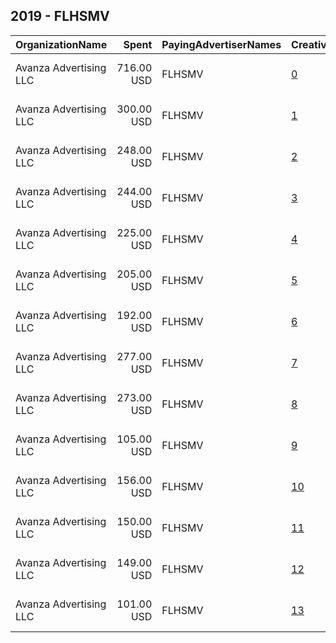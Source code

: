 ## 2019 - FLHSMV 
|OrganizationName|Spent|PayingAdvertiserNames|CreativeUrls|Impressions|Genders|AgeBrackets|CountryCodes|BillingAddresses|CandidateBallotInformation|
|:---|---:|:---|:---|---:|:---|:---|:---|:---|:---|
|Avanza Advertising  LLC|716.00 USD|FLHSMV|[0](https://www.snap.com/political-ads/asset/548f4d7869173a9940db7e9a2af3111b32cdd173ca8e8b55eb32349331afb6a0?mediaType=mp4)|464,160||14-21|united states|"5465 NW 36th St. Ste 100,Miami Springs,33166,US"|Teen Driver Safety|
|Avanza Advertising  LLC|300.00 USD|FLHSMV|[1](https://www.snap.com/political-ads/asset/9ff739910eb397186a231305b37826241373c8718f40675252dea82e37769010?mediaType=mp4)|230,172||15+|united states|"5465 NW 36th St. Ste 100,Miami Springs,33166,US"|Holiday Travel|
|Avanza Advertising  LLC|248.00 USD|FLHSMV|[2](https://www.snap.com/political-ads/asset/f81c63b259afbe3cbdd9bf214ca3430281ccc5603a5d2d81155dab12b7e35bdd?mediaType=png)|189,721||15+|united states|"5465 NW 36th St. Ste 100,Miami Springs,33166,US"|Holiday Travel|
|Avanza Advertising  LLC|244.00 USD|FLHSMV|[3](https://www.snap.com/political-ads/asset/f9966627f59d01a48bcfe72a7fcd5c6b9e820366d3202af41b9702f2a12e3634?mediaType=png)|187,037||15+|united states|"5465 NW 36th St. Ste 100,Miami Springs,33166,US"|Holiday Travel|
|Avanza Advertising  LLC|225.00 USD|FLHSMV|[4](https://www.snap.com/political-ads/asset/3c99d254287a2a993a2a8caf36fc0dd22f8ddc739d4b03138e6fa75c89cd7df1?mediaType=mp4)|149,983||15+|united states|"5465 NW 36th St. Ste 100,Miami Springs,33166,US"|Holiday Travel|
|Avanza Advertising  LLC|205.00 USD|FLHSMV|[5](https://www.snap.com/political-ads/asset/ccf64d88770ddbc2c13d110e7f2b443d1b9097edb1a16f6a8615a8ee1329d417?mediaType=png)|147,098||15+|united states|"5465 NW 36th St. Ste 100,Miami Springs,33166,US"|Holiday Travel|
|Avanza Advertising  LLC|192.00 USD|FLHSMV|[6](https://www.snap.com/political-ads/asset/5d37707089b2ff285105e46d197e188f96a25e2bf6a1c524da901bced85fc208?mediaType=png)|128,120||15+|united states|"5465 NW 36th St. Ste 100,Miami Springs,33166,US"|Holiday Travel|
|Avanza Advertising  LLC|277.00 USD|FLHSMV|[7](https://www.snap.com/political-ads/asset/51e7f1b2a9870d6160f6063309f5111a372194978322bef8c6f8e4bb19249734?mediaType=png)|115,734||15+|united states|"5465 NW 36th St. Ste 100,Miami Springs,33166,US"|Holiday Travel|
|Avanza Advertising  LLC|273.00 USD|FLHSMV|[8](https://www.snap.com/political-ads/asset/6cc109fcb55efd95c913f96b8570a982d0961778244fbf3e81e2c76cbeb515db?mediaType=png)|114,383||15+|united states|"5465 NW 36th St. Ste 100,Miami Springs,33166,US"|Holiday Travel|
|Avanza Advertising  LLC|105.00 USD|FLHSMV|[9](https://www.snap.com/political-ads/asset/d9544fa56d141287890ff5c42926b9281f2404e31518a2efbd2c1317d5660f71?mediaType=mp4)|68,045||14-21|united states|"5465 NW 36th St. Ste 100,Miami Springs,33166,US"|Teen Driver Safety|
|Avanza Advertising  LLC|156.00 USD|FLHSMV|[10](https://www.snap.com/political-ads/asset/54c7ad2ec3a8af4416963d2ed7800b9343de29031f5ded17647cca8db58603dd?mediaType=png)|62,756||15+|united states|"5465 NW 36th St. Ste 100,Miami Springs,33166,US"|Holiday Travel|
|Avanza Advertising  LLC|150.00 USD|FLHSMV|[11](https://www.snap.com/political-ads/asset/9932a5414584fd8ecb45363a533a2baec9a96fbddf5e0082c89ee7203dd1a3d6?mediaType=png)|59,942||15+|united states|"5465 NW 36th St. Ste 100,Miami Springs,33166,US"|Holiday Travel|
|Avanza Advertising  LLC|149.00 USD|FLHSMV|[12](https://www.snap.com/political-ads/asset/32cdac8d9c80bc71570a7242f7f6d33a7c288cf3a0b3c9a0ff36ba99a12f216d?mediaType=mp4)|56,976||15+|united states|"5465 NW 36th St. Ste 100,Miami Springs,33166,US"|Holiday Travel|
|Avanza Advertising  LLC|101.00 USD|FLHSMV|[13](https://www.snap.com/political-ads/asset/72bbba229f94feb364e3980c39a40d51561904d41e79a288378c14280a39c59e?mediaType=mp4)|40,947||14-21|united states|"5465 NW 36th St. Ste 100,Miami Springs,33166,US"|Teen Driver Safety|
